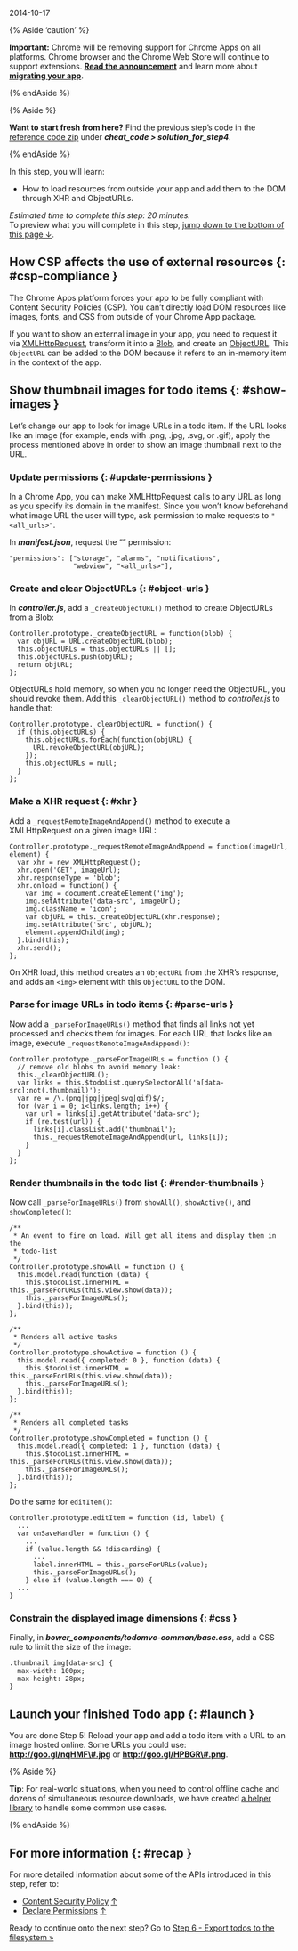 2014-10-17

{% Aside ‘caution’ %}

**Important:** Chrome will be removing support for Chrome Apps on all platforms. Chrome browser and the Chrome Web Store will continue to support extensions. [**Read the announcement**](https://blog.chromium.org/2020/08/changes-to-chrome-app-support-timeline.html) and learn more about [**migrating your app**](/apps/migration).

{% endAside %}

{% Aside %}

**Want to start fresh from here?** Find the previous step’s code in the [reference code zip](https://github.com/mangini/io13-codelab/archive/master.zip) under ***cheat\_code &gt; solution\_for\_step4***.

{% endAside %}

In this step, you will learn:

-   How to load resources from outside your app and add them to the DOM through XHR and ObjectURLs.

*Estimated time to complete this step: 20 minutes.*  
To preview what you will complete in this step, [jump down to the bottom of this page ↓](#launch).

How CSP affects the use of external resources {: \#csp-compliance }
-------------------------------------------------------------------

The Chrome Apps platform forces your app to be fully compliant with Content Security Policies (CSP). You can’t directly load DOM resources like images, fonts, and CSS from outside of your Chrome App package.

If you want to show an external image in your app, you need to request it via [XMLHttpRequest](https://developer.mozilla.org/en-US/docs/Web/API/XMLHttpRequest), transform it into a [Blob](https://developer.mozilla.org/en-US/docs/Web/API/Blob), and create an [ObjectURL](https://developer.mozilla.org/en-US/docs/Web/API/URL.createObjectURL). This `ObjectURL` can be added to the DOM because it refers to an in-memory item in the context of the app.

Show thumbnail images for todo items {: \#show-images }
-------------------------------------------------------

Let’s change our app to look for image URLs in a todo item. If the URL looks like an image (for example, ends with .png, .jpg, .svg, or .gif), apply the process mentioned above in order to show an image thumbnail next to the URL.

### Update permissions {: \#update-permissions }

In a Chrome App, you can make XMLHttpRequest calls to any URL as long as you specify its domain in the manifest. Since you won’t know beforehand what image URL the user will type, ask permission to make requests to `"<all_urls>"`.

In ***manifest.json***, request the “” permission:

    "permissions": ["storage", "alarms", "notifications",
                    "webview", "<all_urls>"],

### Create and clear ObjectURLs {: \#object-urls }

In ***controller.js***, add a `_createObjectURL()` method to create ObjectURLs from a Blob:

    Controller.prototype._createObjectURL = function(blob) {
      var objURL = URL.createObjectURL(blob);
      this.objectURLs = this.objectURLs || [];
      this.objectURLs.push(objURL);
      return objURL;
    };

ObjectURLs hold memory, so when you no longer need the ObjectURL, you should revoke them. Add this `_clearObjectURL()` method to *controller.js* to handle that:

    Controller.prototype._clearObjectURL = function() {
      if (this.objectURLs) {
        this.objectURLs.forEach(function(objURL) {
          URL.revokeObjectURL(objURL);
        });
        this.objectURLs = null;
      }
    };

### Make a XHR request {: \#xhr }

Add a `_requestRemoteImageAndAppend()` method to execute a XMLHttpRequest on a given image URL:

    Controller.prototype._requestRemoteImageAndAppend = function(imageUrl, element) {
      var xhr = new XMLHttpRequest();
      xhr.open('GET', imageUrl);
      xhr.responseType = 'blob';
      xhr.onload = function() {
        var img = document.createElement('img');
        img.setAttribute('data-src', imageUrl);
        img.className = 'icon';
        var objURL = this._createObjectURL(xhr.response);
        img.setAttribute('src', objURL);
        element.appendChild(img);
      }.bind(this);
      xhr.send();
    };

On XHR load, this method creates an `ObjectURL` from the XHR’s response, and adds an `<img>` element with this `ObjectURL` to the DOM.

### Parse for image URLs in todo items {: \#parse-urls }

Now add a `_parseForImageURLs()` method that finds all links not yet processed and checks them for images. For each URL that looks like an image, execute `_requestRemoteImageAndAppend()`:

    Controller.prototype._parseForImageURLs = function () {
      // remove old blobs to avoid memory leak:
      this._clearObjectURL();
      var links = this.$todoList.querySelectorAll('a[data-src]:not(.thumbnail)');
      var re = /\.(png|jpg|jpeg|svg|gif)$/;
      for (var i = 0; i<links.length; i++) {
        var url = links[i].getAttribute('data-src');
        if (re.test(url)) {
          links[i].classList.add('thumbnail');
          this._requestRemoteImageAndAppend(url, links[i]);
        }
      }
    };

### Render thumbnails in the todo list {: \#render-thumbnails }

Now call `_parseForImageURLs()` from `showAll()`, `showActive()`, and `showCompleted()`:

    /**
     * An event to fire on load. Will get all items and display them in the
     * todo-list
     */
    Controller.prototype.showAll = function () {
      this.model.read(function (data) {
        this.$todoList.innerHTML = this._parseForURLs(this.view.show(data));
        this._parseForImageURLs();
      }.bind(this));
    };

    /**
     * Renders all active tasks
     */
    Controller.prototype.showActive = function () {
      this.model.read({ completed: 0 }, function (data) {
        this.$todoList.innerHTML = this._parseForURLs(this.view.show(data));
        this._parseForImageURLs();
      }.bind(this));
    };

    /**
     * Renders all completed tasks
     */
    Controller.prototype.showCompleted = function () {
      this.model.read({ completed: 1 }, function (data) {
        this.$todoList.innerHTML = this._parseForURLs(this.view.show(data));
        this._parseForImageURLs();
      }.bind(this));
    };

Do the same for `editItem()`:

    Controller.prototype.editItem = function (id, label) {
      ...
      var onSaveHandler = function () {
        ...
        if (value.length && !discarding) {
          ...
          label.innerHTML = this._parseForURLs(value);
          this._parseForImageURLs();
        } else if (value.length === 0) {
      ...
    }

### Constrain the displayed image dimensions {: \#css }

Finally, in ***bower\_components/todomvc-common/base.css***, add a CSS rule to limit the size of the image:

    .thumbnail img[data-src] {
      max-width: 100px;
      max-height: 28px;
    }

Launch your finished Todo app {: \#launch }
-------------------------------------------

You are done Step 5! Reload your app and add a todo item with a URL to an image hosted online. Some URLs you could use: **http://goo.gl/nqHMF\#.jpg** or **http://goo.gl/HPBGR\#.png**.

{% Aside %}

**Tip**: For real-world situations, when you need to control offline cache and dozens of simultaneous resource downloads, we have created [a helper library](https://github.com/GoogleChrome/apps-resource-loader#readme) to handle some common use cases.

{% endAside %}

For more information {: \#recap }
---------------------------------

For more detailed information about some of the APIs introduced in this step, refer to:

-   [Content Security Policy](/apps/contentSecurityPolicy "Read 'Content Security Policy' in the Chrome developer docs") [↑](#csp-compliance "This feature mentioned in 'Learn how CSP affects the use of external web resources'")
-   [Declare Permissions](/apps/declare_permissions "Read 'Declare Permissions' in the Chrome developer docs") [↑](#update-permissions "This feature mentioned in 'Update permissions'")

Ready to continue onto the next step? Go to [Step 6 - Export todos to the filesystem »](../app_codelab_filesystem)
